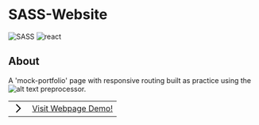 # SASS-Website

<img src="https://img.shields.io/badge/Sass-CC6699?style=for-the-badge&logo=sass&logoColor=white" alt='SASS'>
<img src='https://img.shields.io/badge/react-%2320232a.svg?style=for-the-badge&logo=react&logoColor=%2361DAFB' alt='react'>

## About

A 'mock-portfolio' page with responsive routing built as practice using the ![alt text](/rm.svg) preprocessor.

<table>
  <tr>
    <td valign="center">
    <svg xmlns="http://www.w3.org/2000/svg" width="24" height="24"><path d="M7.293 4.707 14.586 12l-7.293 7.293 1.414 1.414L17.414 12 8.707 3.293 7.293 4.707z"/></svg></td>
    <td valign="center"><a href='https://kiwasthal.github.io/SASS-website/'>Visit Webpage Demo! </td>
  </tr>
</table>
